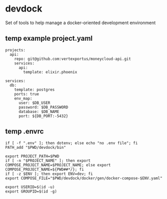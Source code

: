 # devdock
Set of tools to help manage a docker-oriented development environment

## temp example project.yaml

```
projects:
  api:
    repo: git@github.com:vertexportus/moneycloud-api.git
    services:
      api:
        template: elixir.phoenix

services:
  db:
    template: postgres
    ports: true
    env_map:
      user: $DB_USER
      password: $DB_PASSWORD
      database: $DB_NAME
      port: ${DB_PORT:-5432}

```
## temp .envrc

```
if [ -f ".env" ]; then dotenv; else echo "no .env file"; fi
PATH_add "$PWD/devdock/bin"

export PROJECT_PATH=$PWD
if [ -n "$PROJECT_NAME" ]; then export COMPOSE_PROJECT_NAME=$PROJECT_NAME; else export COMPOSE_PROJECT_NAME=${PWD##*/}; fi
if [ -z $ENV ]; then export ENV=dev; fi
export COMPOSE_FILE="$PWD/devdock/docker/gen/docker-compose-$ENV.yaml"

export USERID=$(id -u)
export GROUPID=$(id -g)
```